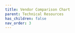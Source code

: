 ```yaml
---
title: Vendor Comparison Chart
parent: Technical Resources
has_children: false
nav_order: 3
---
```

